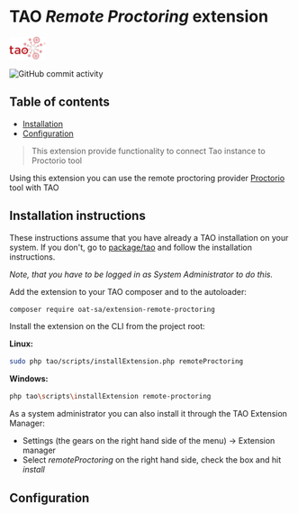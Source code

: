 <!--
EXTENSION_NAME = remoteProctoring
REPOSITORY_NAME = extension-remote-proctoring
-->

# TAO _Remote Proctoring_ extension

![TAO Logo](https://github.com/oat-sa/taohub-developer-guide/raw/master/resources/tao-logo.png)

![GitHub commit activity](https://img.shields.io/github/commit-activity/y/oat-sa/extension-remote-proctoring.svg)

## Table of contents
 - [Installation](#installation-instructions)
 - [Configuration](##Configuration)

> This extension provide functionality to connect Tao instance to Proctorio tool

Using this extension you can use the remote proctoring provider [Proctorio](https://proctorio.com) tool with TAO

## Installation instructions

These instructions assume that you have already a TAO installation on your system. If you don't, go to
[package/tao](https://github.com/oat-sa/package-tao) and follow the installation instructions.

_Note, that you have to be logged in as System Administrator to do this._

Add the extension to your TAO composer and to the autoloader:
```bash
composer require oat-sa/extension-remote-proctoring
```

Install the extension on the CLI from the project root:

**Linux:**
```bash
sudo php tao/scripts/installExtension.php remoteProctoring
```

**Windows:**
```bash
php tao\scripts\installExtension remote-proctoring
```

As a system administrator you can also install it through the TAO Extension Manager:
- Settings (the gears on the right hand side of the menu) -> Extension manager
- Select _remoteProctoring_ on the right hand side, check the box and hit _install_



<!-- Not all of the blocks below are applicable for any repository, please remove those that aren't -->

## Configuration
